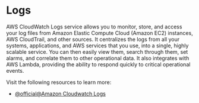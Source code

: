 # Logs

AWS CloudWatch Logs service allows you to monitor, store, and access your log files from Amazon Elastic Compute Cloud (Amazon EC2) instances, AWS CloudTrail, and other sources. It centralizes the logs from all your systems, applications, and AWS services that you use, into a single, highly scalable service. You can then easily view them, search through them, set alarms, and correlate them to other operational data. It also integrates with AWS Lambda, providing the ability to respond quickly to critical operational events.

Visit the following resources to learn more:

- [@official@Amazon Cloudwatch Logs](https://docs.aws.amazon.com/AmazonCloudWatch/latest/logs/WhatIsCloudWatchLogs.html)
